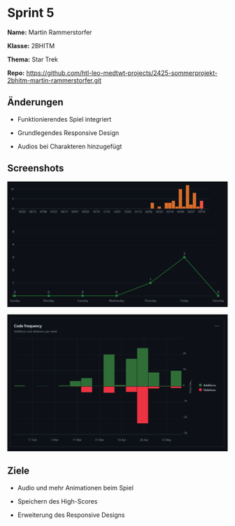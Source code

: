 # Sprint 5

**Name:** Martin Rammerstorfer

**Klasse:** 2BHITM

**Thema:** Star Trek

**Repo:** https://github.com/htl-leo-medtwt-projects/2425-sommerprojekt-2bhitm-martin-rammerstorfer.git


## Änderungen

* Funktionierendes Spiel integriert

* Grundlegendes Responsive Design

* Audios bei Charakteren hinzugefügt

## Screenshots

![Commits](./img/commits5.png)

![Code Frequency](./img/frequency5.png)

## Ziele

* Audio und mehr Animationen beim Spiel

* Speichern des High-Scores

* Erweiterung des Responsive Designs
